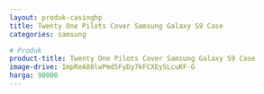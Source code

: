 ```yaml
---
layout: produk-casinghp
title: Twenty One Pilots Cover Samsung Galaxy S9 Case
categories: samsung

# Produk
product-title: Twenty One Pilots Cover Samsung Galaxy S9 Case
image-drive: 1mpReA88lwPmd5FyDy7kFCXEySLcuKF-G
harga: 90000
---
```

